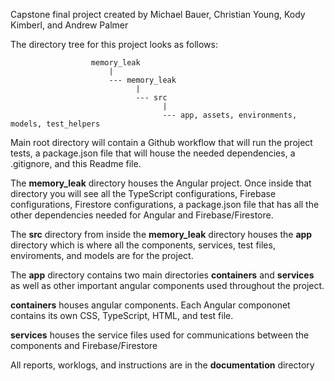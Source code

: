 Capstone final project created by Michael Bauer, Christian Young, Kody Kimberl, and Andrew Palmer

The directory tree for this project looks as follows:

                      memory_leak
                          |
                          --- memory_leak
                                |
                                --- src
                                      |
                                      --- app, assets, environments, models, test_helpers

Main root directory will contain a Github workflow that will run the project tests, a package.json file that will house the needed dependencies, a .gitignore, and this Readme file.

The **memory_leak** directory houses the Angular project. Once inside that directory you will see all the TypeScript configurations, Firebase configurations, Firestore configurations, a package.json file that has all the other dependencies needed for Angular and Firebase/Firestore.

The **src** directory from inside the **memory_leak** directory houses the **app** directory which is where all the components, services, test files, enviroments, and models are for the project.

The **app** directory contains two main directories **containers** and **services** as well as other important angular components used throughout the project. 

**containers** houses angular components. Each Angular compononet contains its own CSS, TypeScript, HTML, and test file.

**services** houses the service files used for communications between the components and Firebase/Firestore

All reports, worklogs, and instructions are in the **documentation** directory
